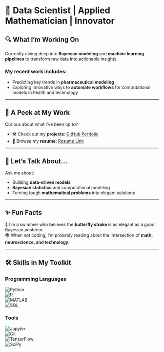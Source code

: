# 🚀 Data Scientist | Applied Mathematician | Innovator  

## 🔍 What I’m Working On  
Currently diving deep into **Bayesian modeling** and **machine learning pipelines** to transform raw data into actionable insights.  

### My recent work includes:  
- Predicting key trends in **pharmaceutical modeling**  
- Exploring innovative ways to **automate workflows** for computational models in health and technology  

---

## 📂 A Peek at My Work  
Curious about what I’ve been up to?  
- 🛠️ Check out my **projects**: [GitHub Portfolio](https://github.com/yourusername)  
- 📄 Browse my **resume**: [Resume Link](https://github.com/yourusername/resume.pdf)  

---

## 💬 Let’s Talk About...  
Ask me about:  
- Building **data-driven models**  
- **Bayesian statistics** and computational modeling  
- Turning tough **mathematical problems** into elegant solutions  

---

## ✨ Fun Facts  
🌊 I’m a swimmer who believes the **butterfly stroke** is as elegant as a good Bayesian posterior.  
📚 When not coding, I’m probably reading about the intersection of **math, neuroscience, and technology**.  

---

## 🛠️ Skills in My Toolkit  

### Programming Languages  
![Python](https://img.shields.io/badge/Python-3776AB?style=for-the-badge&logo=python&logoColor=white)  
![R](https://img.shields.io/badge/R-276DC3?style=for-the-badge&logo=r&logoColor=white)  
![MATLAB](https://img.shields.io/badge/MATLAB-0076A8?style=for-the-badge&logo=mathworks&logoColor=white)  
![SQL](https://img.shields.io/badge/SQL-4479A1?style=for-the-badge&logo=postgresql&logoColor=white)  

### Tools  
![Jupyter](https://img.shields.io/badge/Jupyter-F37626?style=for-the-badge&logo=jupyter&logoColor=white)  
![Git](https://img.shields.io/badge/Git-F05032?style=for-the-badge&logo=git&logoColor=white)  
![TensorFlow](https://img.shields.io/badge/TensorFlow-FF6F00?style=for-the-badge&logo=tensorflow&logoColor=white)  
![SciPy](https://img.shields.io/badge/SciPy-8CAAE6?style=for-the-badge&logo=scipy&logoColor=white)  
